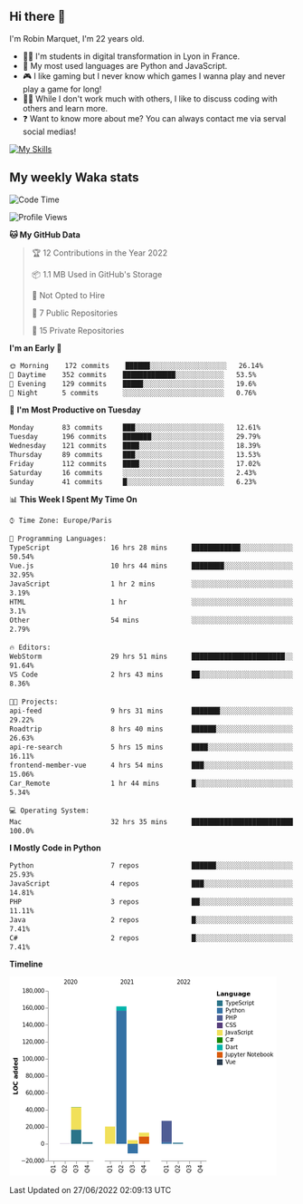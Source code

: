 ## Hi there 👋

I'm Robin Marquet, I'm 22 years old.

- 👨‍💻 I'm students in digital transformation in Lyon in France.
- 🌱 My most used languages are Python and JavaScript.
- 🎮 I like gaming but I never know which games I wanna play and never play a game for long!
- 👯‍♀️ While I don't work much with others, I like to discuss coding with others and learn more.
- ❓ Want to know more about me? You can always contact me via serval social medias!

[![My Skills](https://skillicons.dev/icons?i=js,html,css,docker,express,figma,firebase,graphql,mongodb,mysql,nodejs,py,react,ts,vue)](https://skillicons.dev)

## My weekly Waka stats

<!--START_SECTION:waka-->
![Code Time](http://img.shields.io/badge/Code%20Time-0%20secs-blue)

![Profile Views](http://img.shields.io/badge/Profile%20Views-0-blue)

**🐱 My GitHub Data** 

> 🏆 12 Contributions in the Year 2022
 > 
> 📦 1.1 MB Used in GitHub's Storage 
 > 
> 🚫 Not Opted to Hire
 > 
> 📜 7 Public Repositories 
 > 
> 🔑 15 Private Repositories  
 > 
**I'm an Early 🐤** 

```text
🌞 Morning    172 commits    ██████░░░░░░░░░░░░░░░░░░░   26.14% 
🌆 Daytime    352 commits    █████████████░░░░░░░░░░░░   53.5% 
🌃 Evening    129 commits    █████░░░░░░░░░░░░░░░░░░░░   19.6% 
🌙 Night      5 commits      ░░░░░░░░░░░░░░░░░░░░░░░░░   0.76%

```
📅 **I'm Most Productive on Tuesday** 

```text
Monday       83 commits     ███░░░░░░░░░░░░░░░░░░░░░░   12.61% 
Tuesday      196 commits    ███████░░░░░░░░░░░░░░░░░░   29.79% 
Wednesday    121 commits    ████░░░░░░░░░░░░░░░░░░░░░   18.39% 
Thursday     89 commits     ███░░░░░░░░░░░░░░░░░░░░░░   13.53% 
Friday       112 commits    ████░░░░░░░░░░░░░░░░░░░░░   17.02% 
Saturday     16 commits     ░░░░░░░░░░░░░░░░░░░░░░░░░   2.43% 
Sunday       41 commits     █░░░░░░░░░░░░░░░░░░░░░░░░   6.23%

```


📊 **This Week I Spent My Time On** 

```text
⌚︎ Time Zone: Europe/Paris

💬 Programming Languages: 
TypeScript               16 hrs 28 mins      ████████████░░░░░░░░░░░░░   50.54% 
Vue.js                   10 hrs 44 mins      ████████░░░░░░░░░░░░░░░░░   32.95% 
JavaScript               1 hr 2 mins         ░░░░░░░░░░░░░░░░░░░░░░░░░   3.19% 
HTML                     1 hr                ░░░░░░░░░░░░░░░░░░░░░░░░░   3.1% 
Other                    54 mins             ░░░░░░░░░░░░░░░░░░░░░░░░░   2.79%

🔥 Editors: 
WebStorm                 29 hrs 51 mins      ███████████████████████░░   91.64% 
VS Code                  2 hrs 43 mins       ██░░░░░░░░░░░░░░░░░░░░░░░   8.36%

🐱‍💻 Projects: 
api-feed                 9 hrs 31 mins       ███████░░░░░░░░░░░░░░░░░░   29.22% 
Roadtrip                 8 hrs 40 mins       ██████░░░░░░░░░░░░░░░░░░░   26.63% 
api-re-search            5 hrs 15 mins       ████░░░░░░░░░░░░░░░░░░░░░   16.11% 
frontend-member-vue      4 hrs 54 mins       ███░░░░░░░░░░░░░░░░░░░░░░   15.06% 
Car_Remote               1 hr 44 mins        █░░░░░░░░░░░░░░░░░░░░░░░░   5.34%

💻 Operating System: 
Mac                      32 hrs 35 mins      █████████████████████████   100.0%

```

**I Mostly Code in Python** 

```text
Python                   7 repos             ██████░░░░░░░░░░░░░░░░░░░   25.93% 
JavaScript               4 repos             ███░░░░░░░░░░░░░░░░░░░░░░   14.81% 
PHP                      3 repos             ██░░░░░░░░░░░░░░░░░░░░░░░   11.11% 
Java                     2 repos             █░░░░░░░░░░░░░░░░░░░░░░░░   7.41% 
C#                       2 repos             █░░░░░░░░░░░░░░░░░░░░░░░░   7.41%

```


**Timeline**

![Chart not found](https://raw.githubusercontent.com/rmarquet21/rmarquet21/main/charts/bar_graph.png) 


 Last Updated on 27/06/2022 02:09:13 UTC
<!--END_SECTION:waka-->
